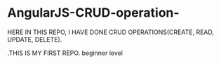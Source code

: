 # AngularJS-CRUD-operation-
HERE IN THIS REPO, I HAVE DONE CRUD OPERATIONS(CREATE, READ, UPDATE, DELETE).

.THIS IS MY FIRST REPO.
beginner level
